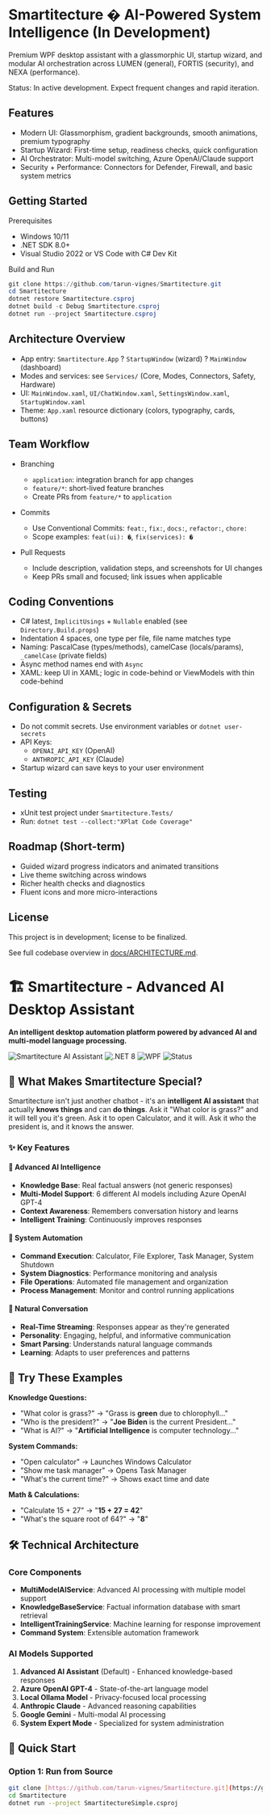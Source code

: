 # Smartitecture � AI-Powered System Intelligence (In Development)

Premium WPF desktop assistant with a glassmorphic UI, startup wizard, and modular AI orchestration across LUMEN (general), FORTIS (security), and NEXA (performance).

Status: In active development. Expect frequent changes and rapid iteration.

## Features

- Modern UI: Glassmorphism, gradient backgrounds, smooth animations, premium typography
- Startup Wizard: First-time setup, readiness checks, quick configuration
- AI Orchestrator: Multi-model switching, Azure OpenAI/Claude support
- Security + Performance: Connectors for Defender, Firewall, and basic system metrics

## Getting Started

Prerequisites
- Windows 10/11
- .NET SDK 8.0+
- Visual Studio 2022 or VS Code with C# Dev Kit

Build and Run
```powershell
git clone https://github.com/tarun-vignes/Smartitecture.git
cd Smartitecture
dotnet restore Smartitecture.csproj
dotnet build -c Debug Smartitecture.csproj
dotnet run --project Smartitecture.csproj
```

## Architecture Overview

- App entry: `Smartitecture.App` ? `StartupWindow` (wizard) ? `MainWindow` (dashboard)
- Modes and services: see `Services/` (Core, Modes, Connectors, Safety, Hardware)
- UI: `MainWindow.xaml`, `UI/ChatWindow.xaml`, `SettingsWindow.xaml`, `StartupWindow.xaml`
- Theme: `App.xaml` resource dictionary (colors, typography, cards, buttons)

## Team Workflow

- Branching
  - `application`: integration branch for app changes
  - `feature/*`: short-lived feature branches
  - Create PRs from `feature/*` to `application`

- Commits
  - Use Conventional Commits: `feat:`, `fix:`, `docs:`, `refactor:`, `chore:`
  - Scope examples: `feat(ui): �`, `fix(services): �`

- Pull Requests
  - Include description, validation steps, and screenshots for UI changes
  - Keep PRs small and focused; link issues when applicable

## Coding Conventions

- C# latest, `ImplicitUsings` + `Nullable` enabled (see `Directory.Build.props`)
- Indentation 4 spaces, one type per file, file name matches type
- Naming: PascalCase (types/methods), camelCase (locals/params), `_camelCase` (private fields)
- Async method names end with `Async`
- XAML: keep UI in XAML; logic in code-behind or ViewModels with thin code-behind

## Configuration & Secrets

- Do not commit secrets. Use environment variables or `dotnet user-secrets`
- API Keys:
  - `OPENAI_API_KEY` (OpenAI)
  - `ANTHROPIC_API_KEY` (Claude)
- Startup wizard can save keys to your user environment

## Testing

- xUnit test project under `Smartitecture.Tests/`
- Run: `dotnet test --collect:"XPlat Code Coverage"`

## Roadmap (Short-term)

- Guided wizard progress indicators and animated transitions
- Live theme switching across windows
- Richer health checks and diagnostics
- Fluent icons and more micro-interactions

## License

This project is in development; license to be finalized.

See full codebase overview in [docs/ARCHITECTURE.md](docs/ARCHITECTURE.md).
# 🏗️ Smartitecture - Advanced AI Desktop Assistant

**An intelligent desktop automation platform powered by advanced AI and multi-model language processing.**

![Smartitecture AI Assistant](https://img.shields.io/badge/AI-Powered-blue?style=for-the-badge)
![.NET 8](https://img.shields.io/badge/.NET-8.0-purple?style=for-the-badge)
![WPF](https://img.shields.io/badge/WPF-Desktop-green?style=for-the-badge)
![Status](https://img.shields.io/badge/Status-Production%20Ready-brightgreen?style=for-the-badge)

## 🚀 **What Makes Smartitecture Special?**

Smartitecture isn't just another chatbot - it's an **intelligent AI assistant** that actually **knows things** and can **do things**. Ask it "What color is grass?" and it will tell you it's green. Ask it to open Calculator, and it will. Ask it who the president is, and it knows the answer.

### ✨ **Key Features**

#### 🧠 **Advanced AI Intelligence**
- **Knowledge Base**: Real factual answers (not generic responses)
- **Multi-Model Support**: 6 different AI models including Azure OpenAI GPT-4
- **Context Awareness**: Remembers conversation history and learns
- **Intelligent Training**: Continuously improves responses

#### 🤖 **System Automation**
- **Command Execution**: Calculator, File Explorer, Task Manager, System Shutdown
- **System Diagnostics**: Performance monitoring and analysis
- **File Operations**: Automated file management and organization
- **Process Management**: Monitor and control running applications

#### 💬 **Natural Conversation**
- **Real-Time Streaming**: Responses appear as they're generated
- **Personality**: Engaging, helpful, and informative communication
- **Smart Parsing**: Understands natural language commands
- **Learning**: Adapts to user preferences and patterns

## 🎯 **Try These Examples**

**Knowledge Questions:**
- "What color is grass?" → "Grass is **green** due to chlorophyll..."
- "Who is the president?" → "**Joe Biden** is the current President..."
- "What is AI?" → "**Artificial Intelligence** is computer technology..."

**System Commands:**
- "Open calculator" → Launches Windows Calculator
- "Show me task manager" → Opens Task Manager
- "What's the current time?" → Shows exact time and date

**Math & Calculations:**
- "Calculate 15 + 27" → "**15 + 27 = 42**"
- "What's the square root of 64?" → "**8**"

## 🛠️ **Technical Architecture**

### **Core Components**
- **MultiModelAIService**: Advanced AI processing with multiple model support
- **KnowledgeBaseService**: Factual information database with smart retrieval
- **IntelligentTrainingService**: Machine learning for response improvement
- **Command System**: Extensible automation framework

### **AI Models Supported**
1. **Advanced AI Assistant** (Default) - Enhanced knowledge-based responses
2. **Azure OpenAI GPT-4** - State-of-the-art language model
3. **Local Ollama Model** - Privacy-focused local processing
4. **Anthropic Claude** - Advanced reasoning capabilities
5. **Google Gemini** - Multi-modal AI processing
6. **System Expert Mode** - Specialized for system administration

## 🚀 **Quick Start**

### **Option 1: Run from Source**
```bash
git clone [https://github.com/tarun-vignes/Smartitecture.git](https://github.com/tarun-vignes/Smartitecture.git)
cd Smartitecture
dotnet run --project SmartitectureSimple.csproj
